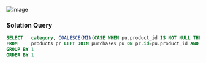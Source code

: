![image](https://github.com/user-attachments/assets/656f4c72-7627-405f-86ea-ae3aaca62175)


### Solution Query

```sql
SELECT   category, COALESCE(MIN(CASE WHEN pu.product_id IS NOT NULL THEN price END), 0) AS price
FROM     products pr LEFT JOIN purchases pu ON pr.id=pu.product_id AND stars IN (4, 5)
GROUP BY 1
ORDER BY 1
```